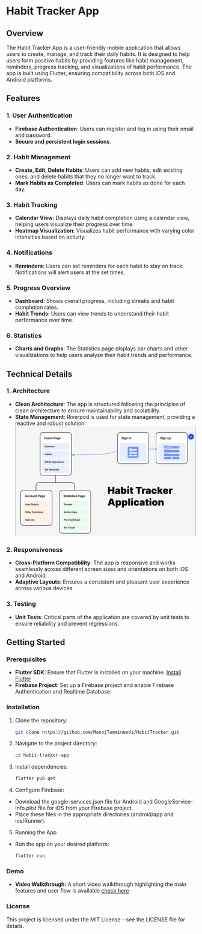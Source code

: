 # Habit Tracker App

## Overview

The Habit Tracker App is a user-friendly mobile application that allows users to create, manage, and track their daily habits. It is designed to help users form positive habits by providing features like habit management, reminders, progress tracking, and visualizations of habit performance. The app is built using Flutter, ensuring compatibility across both iOS and Android platforms.

## Features

### 1. User Authentication
- **Firebase Authentication**: Users can register and log in using their email and password.
- **Secure and persistent login sessions**.

### 2. Habit Management
- **Create, Edit, Delete Habits**: Users can add new habits, edit existing ones, and delete habits that they no longer want to track.
- **Mark Habits as Completed**: Users can mark habits as done for each day.

### 3. Habit Tracking
- **Calendar View**: Displays daily habit completion using a calendar view, helping users visualize their progress over time.
- **Heatmap Visualization**: Visualizes habit performance with varying color intensities based on activity.

### 4. Notifications
- **Reminders**: Users can set reminders for each habit to stay on track. Notifications will alert users at the set times.

### 5. Progress Overview
- **Dashboard**: Shows overall progress, including streaks and habit completion rates.
- **Habit Trends**: Users can view trends to understand their habit performance over time.

### 6. Statistics
- **Charts and Graphs**: The Statistics page displays bar charts and other visualizations to help users analyze their habit trends and performance.



## Technical Details

### 1. Architecture
- **Clean Architecture**: The app is structured following the principles of clean architecture to ensure maintainability and scalability.
- **State Management**: Riverpod is used for state management, providing a reactive and robust solution.
![Architecture Diagram](https://github.com/ManojTammineedi/HabitTracker/blob/main/lib/images/Architecture.png?raw=true)

### 2. Responsiveness
- **Cross-Platform Compatibility**: The app is responsive and works seamlessly across different screen sizes and orientations on both iOS and Android.
- **Adaptive Layouts**: Ensures a consistent and pleasant user experience across various devices.

### 3. Testing
- **Unit Tests**: Critical parts of the application are covered by unit tests to ensure reliability and prevent regressions.

## Getting Started

### Prerequisites
- **Flutter SDK**: Ensure that Flutter is installed on your machine. [Install Flutter](https://flutter.dev/docs/get-started/install)
- **Firebase Project**: Set up a Firebase project and enable Firebase Authentication and Realtime Database.

### Installation
1. Clone the repository:
   ```bash
   git clone https://github.com/ManojTammineedi/HabitTracker.git
2. Navigate to the project directory:
    ```bash
    cd habit-tracker-app
3. Install dependencies:
    ```bash
    flutter pub get
4. Configure Firebase:
- Download the google-services.json file for Android and GoogleService-Info.plist file for iOS from your Firebase project.
- Place these files in the appropriate directories (android/app and ios/Runner).

5. Running the App
- Run the app on your desired platform:
     ```bash
     flutter run
### Demo
- **Video Walkthrough:** A short video walkthrough highlighting the main features and user flow is available  [check here](https://drive.google.com/file/d/17zDkWiR90kO3H11QvbJuUf1ksC_tvZDx/view?usp=sharing)
### License
 This project is licensed under the MIT License - see the LICENSE file for details.
